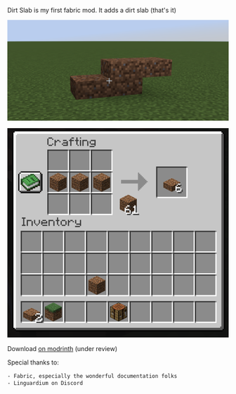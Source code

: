 Dirt Slab is my first fabric mod. It adds a dirt slab (that's it)

![](screenshot.png)

![](recipe.png)

Download [on modrinth](https://modrinth.com/mod/dirt-slab) (under review)

Special thanks to:

    - Fabric, especially the wonderful documentation folks
    - Linguardium on Discord
